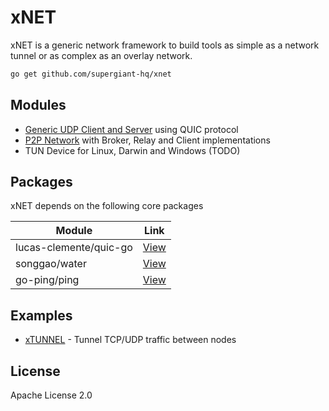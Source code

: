 # xNET

xNET is a generic network framework to build tools as simple as a network tunnel or as complex as an overlay network.

```sh
go get github.com/supergiant-hq/xnet
```

## Modules

- [Generic UDP Client and Server][udpreadme] using QUIC protocol
- [P2P Network][p2preadme] with Broker, Relay and Client implementations
- TUN Device for Linux, Darwin and Windows (TODO)

## Packages

xNET depends on the following core packages

| Module                 | Link            |
| ---------------------- | --------------- |
| lucas-clemente/quic-go | [View][pkgquic] |
| songgao/water          | [View][pkgtun]  |
| go-ping/ping           | [View][pkgping] |

## Examples

- [xTUNNEL][clixtunnel] - Tunnel TCP/UDP traffic between nodes

## License

Apache License 2.0

[//]: # "Links"
[udpreadme]: https://github.com/supergiant-hq/xnet/tree/master/udp
[p2preadme]: https://github.com/supergiant-hq/xnet/tree/master/p2p
[pkgquic]: https://github.com/lucas-clemente/quic-go
[pkgtun]: https://github.com/songgao/water
[pkgping]: https://github.com/go-ping/ping
[clixtunnel]: https://github.com/supergiant-hq/xtunnel

